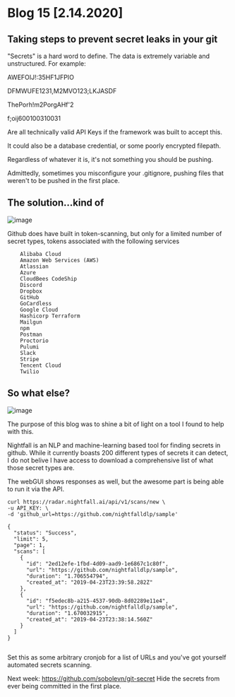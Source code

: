 # Blog 15 [2.14.2020]

## Taking steps to prevent secret leaks in your git

"Secrets" is a hard word to define. 
The data is extremely variable and unstructured.
For example:

AWEFOIJ!:35HF1JFPIO

DFMWUFE1231,M2MVO123;LKJASDF

ThePorh!m2PorgAHf'2

f;oij600100310031

Are all technically valid API Keys if the framework was built to accept this.

It could also be a database credential, or some poorly encrypted filepath.

Regardless of whatever it is, it's not something you should be pushing. 

Admittedly, sometimes you misconfigure your .gitignore, pushing files that weren't to be pushed in the first place.
## The solution...kind of

![image](https://user-images.githubusercontent.com/20525440/74581869-7f0de980-4f69-11ea-9214-dd5078060763.png)

Github does have built in token-scanning, but only for a limited number of secret types, tokens associated with the following services
```
    Alibaba Cloud
    Amazon Web Services (AWS)
    Atlassian
    Azure
    CloudBees CodeShip
    Discord
    Dropbox
    GitHub
    GoCardless
    Google Cloud
    Hashicorp Terraform
    Mailgun
    npm
    Postman
    Proctorio
    Pulumi
    Slack
    Stripe
    Tencent Cloud
    Twilio
```

## So what else?

![image](https://user-images.githubusercontent.com/20525440/74582530-fe072000-4f71-11ea-8937-217962dd4a34.png)

The purpose of this blog was to shine a bit of light on a tool I found to help with this.

Nightfall is an NLP and machine-learning based tool for finding secrets in github.
While it currently boasts 200 different types of secrets it can detect, I do not belive I have access to download a comprehensive list of what those secret types are.

The webGUI shows responses as well, but the awesome part is being able to run it via the API.

```
curl https://radar.nightfall.ai/api/v1/scans/new \
-u API_KEY: \
-d 'github_url=https://github.com/nightfalldlp/sample'
```


```
{
  "status": "Success",
  "limit": 5,
  "page": 1,
  "scans": [
    {
      "id": "2ed12efe-1fbd-4d09-aad9-1e6867c1c80f",
      "url": "https://github.com/nightfalldlp/sample",
      "duration": "1.706554794",
      "created_at": "2019-04-23T23:39:58.282Z"
    },
    {
      "id": "f5edec8b-a215-4537-90db-8d02289e11e4",
      "url": "https://github.com/nightfalldlp/sample",
      "duration": "1.670032915",
      "created_at": "2019-04-23T23:38:14.560Z"
    }
  ]
}
                    
```
Set this as some arbitrary cronjob for a list of URLs and you've got yourself automated secrets scanning.

Next week:
https://github.com/sobolevn/git-secret
Hide the secrets from ever being committed in the first place.
